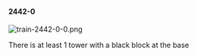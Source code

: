 #### 2442-0
![train-2442-0-0.png](https://github.com/lil-lab/nlvr/raw/master/nlvr/train/images/28/train-2442-0-0.png "train-2442-0-0.png")

There is at least 1 tower with a black block at the base